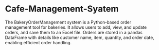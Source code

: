 # Cafe-Management-Syatem
The BakeryOrderManagement system is a Python-based order management tool for bakeries. It allows users to add, view, and update orders, and save them to an Excel file. Orders are stored in a pandas DataFrame with details like customer name, item, quantity, and order date, enabling efficient order handling.
